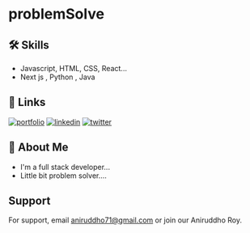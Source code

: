 # problemSolve

## 🛠 Skills

- Javascript, HTML, CSS, React...
- Next js , Python , Java

## 🔗 Links

[![portfolio](https://img.shields.io/badge/my_portfolio-000?style=for-the-badge&logo=ko-fi&logoColor=white)](https://x.com/ANIRUDDHOROY21)
[![linkedin](https://img.shields.io/badge/linkedin-0A66C2?style=for-the-badge&logo=linkedin&logoColor=white)](https://www.linkedin.com/in/aniruddho-roy-972994286/)
[![twitter](https://img.shields.io/badge/twitter-1DA1F2?style=for-the-badge&logo=twitter&logoColor=white)](https://x.com/ANIRUDDHOROY21)

## 🚀 About Me

- I'm a full stack developer...
- Little bit problem solver....

## Support

For support, email aniruddho71@gmail.com or join our Aniruddho Roy.
